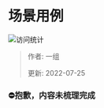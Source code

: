 # 场景用例

![访问统计](https://visitor-badge.glitch.me/badge?page_id=senlypan.cloudgaming.02-use-case-diagram&left_color=blue&right_color=red)

> 作者: 一组
>
> 更新: 2022-07-25

### ⛔抱歉，内容未梳理完成




